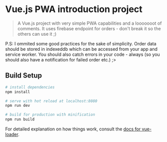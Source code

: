 # Vue.js PWA introduction project

> A Vue.js project with very simple PWA capabilities and a looooooot of comments. It uses firebase endpoint for orders - don't break it so the others can use it ;)

P.S: I ommited some good practices for the sake of simplicity. Order data should be stored in indexeddb which can be accessed from your app and service worker. You should also catch errors in your code - always (so you should also have a notification for failed order etc.) ;>

## Build Setup

``` bash
# install dependencies
npm install

# serve with hot reload at localhost:8080
npm run dev

# build for production with minification
npm run build
```

For detailed explanation on how things work, consult the [docs for vue-loader](http://vuejs.github.io/vue-loader).
